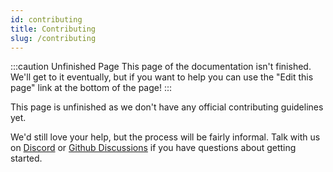 ```yaml
---
id: contributing
title: Contributing
slug: /contributing
---
```


:::caution Unfinished Page
This page of the documentation isn't finished. We'll get to it eventually, but if you want to help you can use the "Edit this page" link at the bottom of the page!
:::

This page is unfinished as we don't have any official contributing guidelines yet.

We'd still love your help, but the process will be fairly informal. Talk with us on [Discord](https://discord.gg/WPMCMjy) or [Github Discussions](https://github.com/bakerfugu/vanillamod-transpiler/discussions) if you have questions about getting started.
